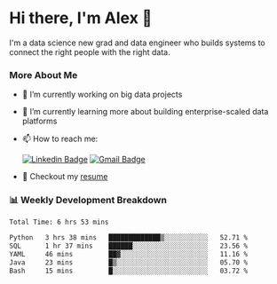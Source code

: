 # Hi there, I'm Alex  👋

I'm a data science new grad and data engineer who builds systems to connect the right people with the right data. 

### More About Me

- 🔭 I’m currently working on big data projects
- 🌱 I’m currently learning more about building enterprise-scaled data platforms
- 📫 How to reach me:

  [![Linkedin Badge](https://img.shields.io/badge/LinkedIn-0077B5?style=for-the-badge&logo=linkedin&logoColor=white)](https://www.linkedin.com/in/alex-chen-112523chen/) [![Gmail Badge](https://img.shields.io/badge/Gmail-D14836?style=for-the-badge&logo=gmail&logoColor=white)](mailto:itsalexchen@gmail.com)
- 📝 Checkout my [resume](https://itsalexchen.vercel.app/AlexChenResume.pdf)



### 📊 Weekly Development Breakdown
<!--START_SECTION:waka-->

```txt
Total Time: 6 hrs 53 mins

Python   3 hrs 38 mins   █████████████▒░░░░░░░░░░░   52.71 %
SQL      1 hr 37 mins    ██████░░░░░░░░░░░░░░░░░░░   23.56 %
YAML     46 mins         ██▓░░░░░░░░░░░░░░░░░░░░░░   11.16 %
Java     23 mins         █▒░░░░░░░░░░░░░░░░░░░░░░░   05.70 %
Bash     15 mins         █░░░░░░░░░░░░░░░░░░░░░░░░   03.72 %
```

<!--END_SECTION:waka-->
